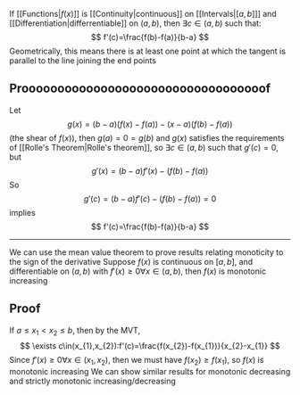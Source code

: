 If [[Functions|$f(x)$]] is [[Continuity|continuous]] on [[Intervals|$[a,b]$]] and [[Differentiation|differrentiable]] on $(a,b)$, then $\exists c\in(a,b)$ such that:
$$
f'(c)=\frac{f(b)-f(a)}{b-a}
$$
Geometrically, this means there is at least one point at which the tangent is parallel to the line joining the end points
## Proooooooooooooooooooooooooooooooooof
Let 
$$
g(x)=(b-a)(f(x)-f(a))-(x-a)(f(b)-f(a))
$$
(the shear of $f(x)$), then $g(a)=0=g(b)$ and $g(x)$ satisfies the requirements of [[Rolle's Theorem|Rolle's theorem]], so $\exists c\in(a,b)$ such that $g'(c)=0$, but
$$
g'(x)=(b-a)f'(x)-(f(b)-f(a))
$$
So
$$
g'(c)=(b-a)f'(c)-(f(b)-f(a))=0
$$
implies
$$
f'(c)=\frac{f(b)-f(a)}{b-a}
$$

___
We can use the mean value theorem to prove results relating monoticity to the sign of the derivative
Suppose $f(x)$ is continuous on $[a,b]$, and differentiable on $(a,b)$ with $f'(x)\geq 0\forall x\in(a,b)$, then $f(x)$ is monotonic increasing
## Proof
If $a\leq x_{1}<x_{2}\leq b$, then by the MVT,
$$
\exists c\in(x_{1},x_{2}):f'(c)=\frac{f(x_{2})-f(x_{1})}{x_{2}-x_{1}}
$$
Since $f'(x)\geq 0\forall x\in(x_{1},x_{2})$, then we must have $f(x_{2})\geq f(x_{1})$, so $f(x)$ is monotonic increasing
We can show similar results for monotonic decreasing and strictly monotonic increasing/decreasing